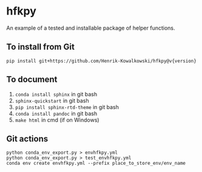 # hfkpy
An example of a tested and installable package of helper functions.

## To install from Git
`pip install git+https://github.com/Henrik-Kowalkowski/hfkpy@v{version}`

## To document
1. `conda install sphinx` in git bash
2. `sphinx-quickstart` in git bash
3. `pip install sphinx-rtd-theme` in git bash
4. `conda install pandoc` in git bash
5. `make html` in cmd (if on Windows)

## Git actions
`python conda_env_export.py > envhfkpy.yml`  
`python conda_env_export.py > test_envhfkpy.yml`  
`conda env create envhfkpy.yml --prefix place_to_store_env/env_name`